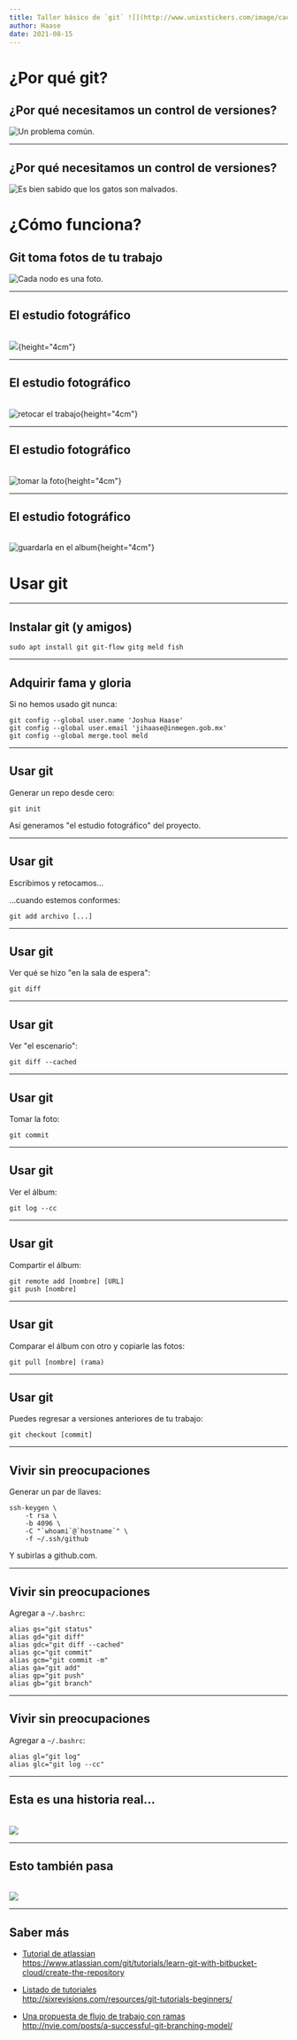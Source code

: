 ```yaml
---
title: Taller básico de `git` ![](http://www.unixstickers.com/image/cache/data/stickers/git/git.sh-600x600.png){height="3cm"}
author: Haase
date: 2021-08-15
---
```


# ¿Por qué git?

## ¿Por qué necesitamos un control de versiones?

![Un problema común.](tesis.png)

---

## ¿Por qué necesitamos un control de versiones?

![Es bien sabido que los gatos son malvados.](http://25.media.tumblr.com/tumblr_m9dggrHw601rtd3yfo1_500.png)

# ¿Cómo funciona?

## Git toma fotos de tu trabajo

![Cada nodo es una foto.](arbol-git.png )

---

## El estudio fotográfico

\
![](staging-area1.png ){height="4cm"}

---

## El estudio fotográfico

\
![retocar el trabajo](staging-area2.png ){height="4cm"}

----

## El estudio fotográfico

\
![tomar la foto](staging-area3.png ){height="4cm"}

----

## El estudio fotográfico

\
![guardarla en el album](staging-area4.png ){height="4cm"}

# Usar git

---

## Instalar git (y amigos)

```
sudo apt install git git-flow gitg meld fish
```

---

## Adquirir fama y gloria

Si no hemos usado git nunca:

```
git config --global user.name 'Joshua Haase'
git config --global user.email 'jihaase@inmegen.gob.mx'
git config --global merge.tool meld
```

---

## Usar git

Generar un repo desde cero:

```
git init
```

Así generamos "el estudio fotográfico" del proyecto.

---

## Usar git

Escribimos y retocamos...

...cuando estemos conformes:

```
git add archivo [...]
```

---

## Usar git

Ver qué se hizo "en la sala de espera":

```
git diff
```

---

## Usar git

Ver "el escenario":

```
git diff --cached
```

---

## Usar git

Tomar la foto:

```
git commit
```

---

## Usar git

Ver el álbum:

```
git log --cc
```

---

## Usar git

Compartir el álbum:

```
git remote add [nombre] [URL]
git push [nombre]
```

---

## Usar git

Comparar el álbum con otro y copiarle las fotos:

```
git pull [nombre] (rama)
```

---

## Usar git

Puedes regresar a versiones anteriores de tu trabajo:

```
git checkout [commit]
```

---

## Vivir sin preocupaciones

Generar un par de llaves:

```
ssh-keygen \
	-t rsa \
	-b 4096 \
	-C "`whoami`@`hostname`" \
	-f ~/.ssh/github
```

Y subirlas a github.com.

---

## Vivir sin preocupaciones

Agregar a `~/.bashrc`:

```
alias gs="git status"
alias gd="git diff"
alias gdc="git diff --cached"
alias gc="git commit"
alias gcm="git commit -m"
alias ga="git add"
alias gp="git push"
alias gb="git branch"
```

---

## Vivir sin preocupaciones

Agregar a `~/.bashrc`:

```
alias gl="git log"
alias glc="git log --cc"
```

---

## Esta es una historia real...

\
![](codigo1.jpg)

---

## Esto también pasa

\
![](codigo2.jpg)

---

## Saber más

- [Tutorial de atlassian](https://www.atlassian.com/git/tutorials/learn-git-with-bitbucket-cloud/create-the-repository ) \
    <https://www.atlassian.com/git/tutorials/learn-git-with-bitbucket-cloud/create-the-repository>

- [Listado de tutoriales](http://sixrevisions.com/resources/git-tutorials-beginners/ ) \
    <http://sixrevisions.com/resources/git-tutorials-beginners/>

- [Una propuesta de flujo de trabajo con ramas](http://nvie.com/posts/a-successful-git-branching-model/ ) \
    <http://nvie.com/posts/a-successful-git-branching-model/>
